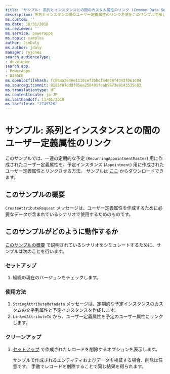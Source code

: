 ```yaml
---
title: 'サンプル: 系列とインスタンスとの間のカスタム属性のリンク (Common Data Service) | Microsoft Docs'
description: 系列とインスタンス間のユーザー定義属性のリンク方法をこのサンプルで示します。
ms.custom: ''
ms.date: 10/31/2018
ms.reviewer: ''
ms.service: powerapps
ms.topic: samples
author: JimDaly
ms.author: jdaly
manager: ryjones
search.audienceType:
- developer
search.app:
- PowerApps
- D365CE
ms.openlocfilehash: fc884a2e4ee1118cef35bdfa4838f4343f061d84
ms.sourcegitcommit: 8185f87dddf05ee256491feab9873e9143535e02
ms.translationtype: HT
ms.contentlocale: ja-JP
ms.lasthandoff: 11/01/2019
ms.locfileid: "2749316"
---
```

# <a name="sample-link-custom-attributes-between-series-and-instances"></a>サンプル: 系列とインスタンスとの間のユーザー定義属性のリンク

このサンプルでは、一連の定期的な予定 (`RecurringAppointmentMaster`) 用に作成されたユーザー定義属性を、予定インスタンス (`Appointment`) 用に作成されたユーザー定義属性とリンクさせる方法。 サンプルは [ここ](https://github.com/Microsoft/PowerApps-Samples/tree/master/cds/orgsvc/C%23/LinkAttributes) からダウンロードできます。

## <a name="what-this-sample-does"></a>このサンプルの概要

`CreateAttributeRequest` メッセージは、ユーザー定義属性を作成するために必要なデータが含まれているシナリオで使用するためのものです。

## <a name="how-this-sample-works"></a>このサンプルがどのように動作するか

[このサンプルの概要](#what-this-sample-does) で説明されているシナリオをシミュレートするために、サンプルは次のことを行います。

### <a name="setup"></a>セットアップ

1. 組織の現在のバージョンをチェックします。

### <a name="demonstrate"></a>使用方法

1. `StringAttributeMetadata` メッセージは、定期的な予定インスタンスのカスタムの文字列属性と予定インスタンスを作成します。
2. `LinkedAttributeId` から、ユーザー定義属性を予定のユーザー属性にリンクします。

### <a name="clean-up"></a>クリーンアップ

1. [セットアップ](#setup) で作成されたレコードを削除するオプションを表示します。

    サンプルで作成されるエンティティおよびデータを検証する場合、削除は任意です。 手動でレコードを削除することで同じ結果を得られます。
